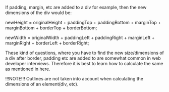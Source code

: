 If padding, margin, etc are added to a div for example, then the new dimensions of the div would be:

newHeight = originalHeight + paddingTop + paddingBottom + marginTop + marginBottom + borderTop + borderBottom;

newWidth = originalWidth + paddingLeft + paddingRight + marginLeft + marginRight + borderLeft + borderRight;

These kind of questions, where you have to find the new size/dimensions of a div after border, padding etc are added to are somewhat common in web developer interviews. Therefore it is best to learn how to calculate the same as mentioned in here.

!!!NOTE!!!
Outlines are not taken into account when calculating the dimensions of an element(div, etc).
